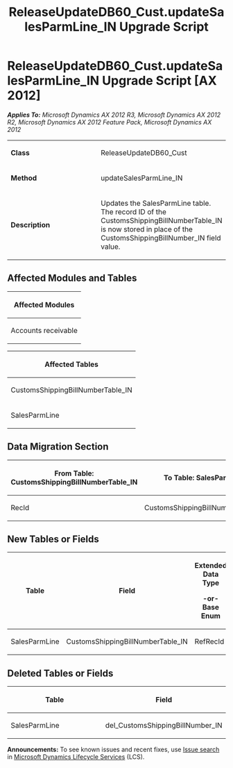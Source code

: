 ﻿---
title: ReleaseUpdateDB60_Cust.updateSalesParmLine_IN Upgrade Script
TOCTitle: ReleaseUpdateDB60_Cust.updateSalesParmLine_IN Upgrade Script
ms:assetid: 1a974062-9e6f-7ff2-2a7a-07183d109101
ms:mtpsurl: https://msdn.microsoft.com/en-us/library/JJ718657(v=AX.60)
ms:contentKeyID: 49706941
ms.date: 05/18/2015
mtps_version: v=AX.60
---

# ReleaseUpdateDB60\_Cust.updateSalesParmLine\_IN Upgrade Script [AX 2012]


_**Applies To:** Microsoft Dynamics AX 2012 R3, Microsoft Dynamics AX 2012 R2, Microsoft Dynamics AX 2012 Feature Pack, Microsoft Dynamics AX 2012_

<table>
<colgroup>
<col style="width: 50%" />
<col style="width: 50%" />
</colgroup>
<tbody>
<tr class="odd">
<td><p><strong>Class</strong></p></td>
<td><p>ReleaseUpdateDB60_Cust</p></td>
</tr>
<tr class="even">
<td><p><strong>Method</strong></p></td>
<td><p>updateSalesParmLine_IN</p></td>
</tr>
<tr class="odd">
<td><p><strong>Description</strong></p></td>
<td><p>Updates the SalesParmLine table. The record ID of the CustomsShippingBillNumberTable_IN is now stored in place of the CustomsShippingBillNumber_IN field value.</p></td>
</tr>
</tbody>
</table>


## Affected Modules and Tables

<table>
<colgroup>
<col style="width: 100%" />
</colgroup>
<thead>
<tr class="header">
<th><p>Affected Modules</p></th>
</tr>
</thead>
<tbody>
<tr class="odd">
<td><p>Accounts receivable</p></td>
</tr>
</tbody>
</table>


<table>
<colgroup>
<col style="width: 100%" />
</colgroup>
<thead>
<tr class="header">
<th><p>Affected Tables</p></th>
</tr>
</thead>
<tbody>
<tr class="odd">
<td><p>CustomsShippingBillNumberTable_IN</p></td>
</tr>
<tr class="even">
<td><p>SalesParmLine</p></td>
</tr>
</tbody>
</table>


## Data Migration Section

<table>
<colgroup>
<col style="width: 50%" />
<col style="width: 50%" />
</colgroup>
<thead>
<tr class="header">
<th><p>From Table: CustomsShippingBillNumberTable_IN</p></th>
<th><p>To Table: SalesParmLine</p></th>
</tr>
</thead>
<tbody>
<tr class="odd">
<td><p>RecId</p></td>
<td><p>CustomsShippingBillNumberTable_IN</p></td>
</tr>
</tbody>
</table>


## New Tables or Fields

<table>
<colgroup>
<col style="width: 33%" />
<col style="width: 33%" />
<col style="width: 33%" />
</colgroup>
<thead>
<tr class="header">
<th><p>Table</p></th>
<th><p>Field</p></th>
<th><p>Extended Data Type</p>
<p>-or- Base Enum</p></th>
</tr>
</thead>
<tbody>
<tr class="odd">
<td><p>SalesParmLine</p></td>
<td><p>CustomsShippingBillNumberTable_IN</p></td>
<td><p>RefRecId</p></td>
</tr>
</tbody>
</table>


## Deleted Tables or Fields

<table>
<colgroup>
<col style="width: 50%" />
<col style="width: 50%" />
</colgroup>
<thead>
<tr class="header">
<th><p>Table</p></th>
<th><p>Field</p></th>
</tr>
</thead>
<tbody>
<tr class="odd">
<td><p>SalesParmLine</p></td>
<td><p>del_CustomsShippingBillNumber_IN</p></td>
</tr>
</tbody>
</table>

  
**Announcements:** To see known issues and recent fixes, use [Issue search](http://go.microsoft.com/fwlink/?linkid=389258) in [Microsoft Dynamics Lifecycle Services](http://go.microsoft.com/fwlink/?linkid=306505) (LCS).

